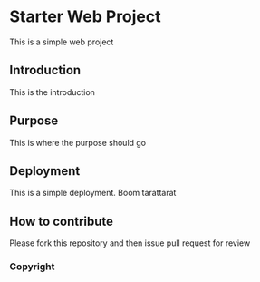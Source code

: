# Starter Web Project

This is a simple web project

## Introduction

This is the introduction

## Purpose

This is where the purpose should go

## Deployment

This is a simple deployment. Boom tarattarat

## How to contribute

Please fork this repository and then issue pull request for review

### Copyright